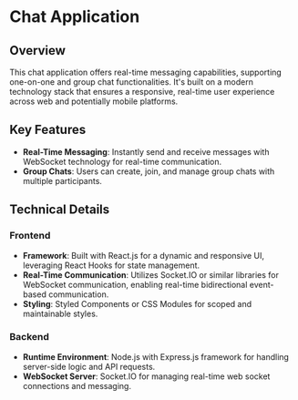 # Chat Application

## Overview

This chat application offers real-time messaging capabilities, supporting one-on-one and group chat functionalities. It's built on a modern technology stack that ensures a responsive, real-time user experience across web and potentially mobile platforms.

## Key Features

- **Real-Time Messaging**: Instantly send and receive messages with WebSocket technology for real-time communication.
- **Group Chats**: Users can create, join, and manage group chats with multiple participants.

## Technical Details

### Frontend

- **Framework**: Built with React.js for a dynamic and responsive UI, leveraging React Hooks for state management.
- **Real-Time Communication**: Utilizes Socket.IO or similar libraries for WebSocket communication, enabling real-time bidirectional event-based communication.
- **Styling**: Styled Components or CSS Modules for scoped and maintainable styles.

### Backend

- **Runtime Environment**: Node.js with Express.js framework for handling server-side logic and API requests.
- **WebSocket Server**: Socket.IO for managing real-time web socket connections and messaging.